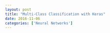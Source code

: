 ```yaml
---
layout: post
title: "Multi-Class Classification with Keras"
date: 2016-11-06
categories: ['Neural Networks']
---
```


